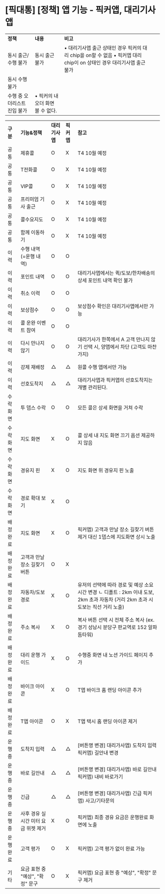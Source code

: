 # [픽대통] [정책] 앱 기능 - 픽커앱, 대리기사앱

|  |  |  |  |  |
| --- | --- | --- | --- | --- |
| **정책** | **내용** | **비고** | | |
| 동시 출근/수행 불가 | 동시 출근 불가 | • 대리기사앱 출근 상태인 경우 픽커의 대리 chip을 on할 수 없음 • 픽커앱 대리 chip이 on 상태인 경우 대리기사앱 출근 불가 | | |
| 동시 수행 불가 |  | | |
| 수행 중 오더리스트 진입 불가 | • 픽커의 내 오더 화면 볼 수 없다. | | |

|  |  |  |  |  |
| --- | --- | --- | --- | --- |
| **구분** | **기능&정책** | **대리기사앱** | **픽커앱** | **참고** |
| 공통 | 제휴콜 | O | X | T4 10월 예정 |
| 공통 | T전화콜 | O | X | T4 10월 예정 |
| 공통 | VIP콜 | O | X | T4 10월 예정 |
| 공통 | 프리미엄 기사 출근 | O | X | T4 10월 예정 |
| 공통 | 콜수요지도 | O | X | T4 10월 예정 |
| 공통 | 함께 이동하기 | O | X | T4 10월 예정 |
| 이력 | 수행 내역 (=운행 내역) | O | O |  |
| 이력 | 포인트 내역 | O | O | 대리기사앱에서는 퀵/도보/한차배송의 상세 포인트 내역 확인 불가 |
| 이력 | 취소 이력 | O | O |  |
| 이력 | 보상점수 | O | O | 보상점수 확인은 대리기사앱에서만 가능 |
| 이력 | 콜 운완 이벤트 참여 | O | O |  |
| 이력 | 다시 만나지 않기 | O | O | 대리기사가 한쪽에서 A 고객 만나지 않기 선택 시, 양앱에서 차단 (고객도 마찬가지) |
| 이력 | 강제 재배정 | △ | △ | 원콜 수행 앱에서만 가능 |
| 이력 | 선호도착지 | △ | △ | 대리기사앱과 픽커앱의 선호도착지는 개별 관리된다. |
| 수락화면 | 투 뎁스 수락 | O | O | 모든 콜은 상세 화면을 거쳐 수락 |
| 수락화면 | 지도 화면 | X | O | 콜 상세 내 지도 화면 끄기 옵션 제공하지 않음 |
| 수락화면 | 경유지 핀 | X | O | 지도 화면 위 경유지 핀 노출 |
| 수락화면 | 경로 확대 보기 | X | O |  |
| 배정완료 | 지도 화면 | X | O | 픽커앱) 고객과 만날 장소 길찾기 버튼 제거 대신 1뎁스에 지도화면 상시 노출 |
| 배정완료 | 고객과 만날 장소 길찾기 버튼 | O | X |  |
| 배정완료 | 자동차/도보 경로 | X | O | 유저의 선택에 따라 경로 및 예상 소요 시간 변경 ㄴ 디폴트 : 2km 이내 도보, 2km 초과 자동차 (거리 2km 초과 시 도보는 직선 거리 노출) |
| 배정완료 | 주소 복사 | X | O | 복사 버튼 선택 시 전체 주소 복사 (ex. 경기 성남시 분당구 판교역로 152 알파돔타워) |
| 배정완료 | 대리 운행 가이드 | X | O | 수행중 화면 내 노션 가이드 페이지 추가 |
| 배정완료 | 바이크 아이콘 | X | O | T앱 바이크 홈 랜딩 아이콘 추가 |
| 배정완료 | T앱 아이콘 | O | X | T앱 택시 홈 랜딩 아이콘 제거 |
| 운행중 | 도착지 입력 | △ | △ | [버튼명 변경] 대리가사앱) 도착지 입력 픽커앱) 길안내 변경 |
| 운행중 | 바로 길안내 | △ | △ | [버튼명 변경] 대리가사앱) 바로 길안내 픽커앱) 내비 바로가기 |
| 운행중 | 긴급 | △ | △ | [버튼명 변경] 대리가사앱) 긴급 픽커앱) 사고/기타문의 |
| 운행중 | 사후 경유 실시간 미터 요금 위젯 제거 | X | O | 픽커앱) 최종 경유 요금은 운행완료 화면에 노출 |
| 운행완료 | 고객 평가 | O | X | 픽커앱) 고객 평가 없이 완료 가능 |
| 기타 | 요금 표현 중 "예상", "확정" 문구 | O | X | 픽커앱) 요금 표현 중 "예상", "확정" 문구 제거 |